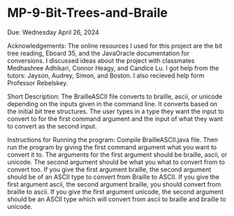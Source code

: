 # MP-9-Bit-Trees-and-Braile
Due: Wednesday April 26, 2024 

Acknowledgements: The online resources I used for this project are the bit tree reading, Eboard 35, and the JavaOracle documentation for conversions. 
I discussed ideas about the project with classmates Medhashree Adhikari, Connor Heagy, and Candice Lu. I got help from the tutors: Jayson, Audrey, Simon, and Boston. I also recieved help form Professor Rebelskey. 

Short Description: The BrailleASCII file converts to braille, ascii, or unicode depending on the inputs given in the command line. It converts based on the initial bit tree structures. The user types in a type they want the input to convert to for the first command argument and the input of what they want to convert as the second input. 

Instructions for Running the program: Compile BrailleASCII.java file. Then run the program by giving the first command argument what you want to convert it to. The arguments for the first argument should be braille, ascii, or unicode. The second argument should be what you what to convert from to convert too. If you give the first argument braille, the second argument should be of an ASCII type to convert from Braille to ASCII. If you give the first argument ascii, the second argument braille, you should convert from braille to ascii. If you give the first argument unicode, the second argument should be an ASCII type which will convert from ascii to braille and braille to unicode.  